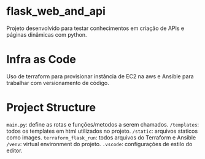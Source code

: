 # flask_web_and_api

Projeto desenvolvido para testar conhecimentos em criação de APIs e páginas dinâmicas com python.

# Infra as Code

Uso de terraform para provisionar instância de EC2 na aws e
Ansible para trabalhar com versionamento de código.
# Project Structure

`main.py`: define as rotas e funções/metodos a serem chamados.
`/templates`: todos os templates em html utilizados no projeto.
`/static`: arquivos staticos como images.
`terraform_flask_run`: todos arquivos do Terraform e Ansible
`/venv`: virtual environment do projeto.
`.vscode`: configurações de estilo do editor.

